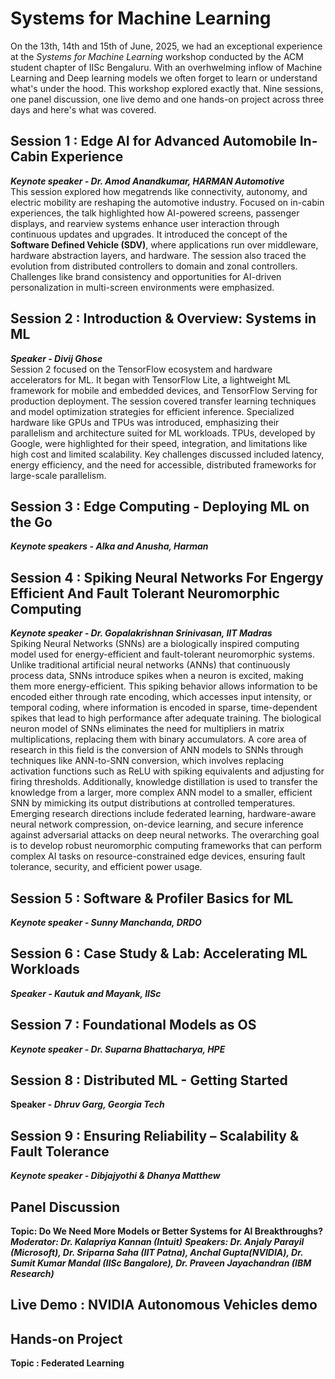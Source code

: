 # Systems for Machine Learning

On the 13th, 14th and 15th of June, 2025, we had an exceptional experience at the *Systems for Machine Learning* workshop conducted by the ACM student chapter of IISc Bengaluru. With an overhwelming inflow of Machine Learning and Deep learning models we often forget to learn or understand what's under the hood. This workshop explored exactly that. Nine sessions, one panel discussion, one live demo and one hands-on project across three days and here's what was covered.

## Session 1 : Edge AI for Advanced Automobile In-Cabin Experience
***Keynote speaker - Dr. Amod Anandkumar, HARMAN Automotive***  
This session explored how megatrends like connectivity, autonomy, and electric mobility are reshaping the automotive industry. Focused on in-cabin experiences, the talk highlighted how AI-powered screens, passenger displays, and rearview systems enhance user interaction through continuous updates and upgrades. It introduced the concept of the **Software Defined Vehicle (SDV)**, where applications run over middleware, hardware abstraction layers, and hardware. The session also traced the evolution from distributed controllers to domain and zonal controllers. Challenges like brand consistency and opportunities for AI-driven personalization in multi-screen environments were emphasized.


## Session 2 : Introduction & Overview: Systems in ML
***Speaker - Divij Ghose***  
Session 2 focused on the TensorFlow ecosystem and hardware accelerators for ML. It began with TensorFlow Lite, a lightweight ML framework for mobile and embedded devices, and TensorFlow Serving for production deployment. The session covered transfer learning techniques and model optimization strategies for efficient inference. Specialized hardware like GPUs and TPUs was introduced, emphasizing their parallelism and architecture suited for ML workloads. TPUs, developed by Google, were highlighted for their speed, integration, and limitations like high cost and limited scalability. Key challenges discussed included latency, energy efficiency, and the need for accessible, distributed frameworks for large-scale parallelism.


## Session 3 : Edge Computing - Deploying ML on the Go
***Keynote speakers - Alka and Anusha, Harman***  


## Session 4 : Spiking Neural Networks For Engergy Efficient And Fault Tolerant Neuromorphic Computing
***Keynote speaker - Dr. Gopalakrishnan Srinivasan, IIT Madras***  
Spiking Neural Networks (SNNs) are a biologically inspired computing model used for energy-efficient and fault-tolerant neuromorphic systems. Unlike traditional artificial neural networks (ANNs) that continuously process data, SNNs introduce spikes when a neuron is excited, making them more energy-efficient. This spiking behavior allows information to be encoded either through rate encoding, which accesses input intensity, or temporal coding, where information is encoded in sparse, time-dependent spikes that lead to high performance after adequate training. The biological neuron model of SNNs eliminates the need for multipliers in matrix multiplications, replacing them with binary accumulators. A core area of research in this field is the conversion of ANN models to SNNs through techniques like ANN-to-SNN conversion, which involves replacing activation functions such as ReLU with spiking equivalents and adjusting for firing thresholds. Additionally, knowledge distillation is used to transfer the knowledge from a larger, more complex ANN model to a smaller, efficient SNN by mimicking its output distributions at controlled temperatures. Emerging research directions include federated learning, hardware-aware neural network compression, on-device learning, and secure inference against adversarial attacks on deep neural networks. The overarching goal is to develop robust neuromorphic computing frameworks that can perform complex AI tasks on resource-constrained edge devices, ensuring fault tolerance, security, and efficient power usage.



## Session 5 : Software & Profiler Basics for ML 
***Keynote speaker - Sunny Manchanda, DRDO***

## Session 6 : Case Study & Lab: Accelerating ML Workloads 
***Speaker - Kautuk and Mayank, IISc***

## Session 7 : Foundational Models as OS
***Keynote speaker - Dr. Suparna Bhattacharya, HPE***

## Session 8 : Distributed ML - Getting Started 
**Speaker - *Dhruv Garg, Georgia Tech***

## Session 9 : Ensuring Reliability – Scalability & Fault Tolerance
***Keynote speaker - Dibjajyothi & Dhanya Matthew***

## Panel Discussion
**Topic: Do We Need More Models or Better Systems for AI Breakthroughs?**
***Moderator: Dr. Kalapriya Kannan (Intuit)***
***Speakers: Dr. Anjaly Parayil (Microsoft), Dr. Sriparna Saha (IIT Patna), Anchal Gupta(NVIDIA), Dr. Sumit Kumar Mandal (IISc Bangalore), Dr. Praveen Jayachandran (IBM Research)***

## Live Demo : NVIDIA Autonomous Vehicles demo

## Hands-on Project
**Topic : Federated Learning**
